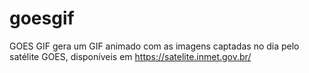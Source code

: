 # goesgif
GOES GIF gera um GIF animado com as imagens captadas no dia pelo satélite GOES, disponíveis em https://satelite.inmet.gov.br/
